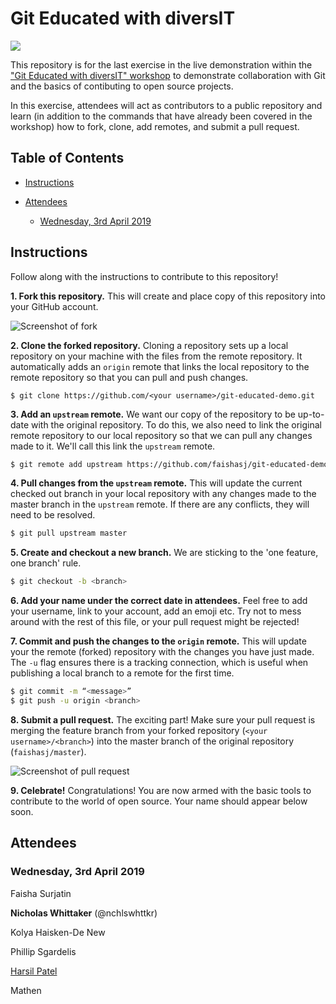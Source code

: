 # Git Educated with diversIT

[![](https://monashdiversit.com/images/icons/long.svg)](https://monashdiversit.com)

This repository is for the last exercise in the live demonstration within the ["Git Educated with diversIT" workshop](https://github.com/faishasj/workshops/tree/master/git-educated) to demonstrate collaboration with Git and the basics of contibuting to open source projects. 

In this exercise, attendees will act as contributors to a public repository and learn (in addition to the commands that have already been covered in the workshop) how to fork, clone, add remotes, and submit a pull request.

## Table of Contents

- [Instructions](#instructions)

- [Attendees](#attendees)

	- [Wednesday, 3rd April 2019](#wednesday-3rd-april-2019)

## Instructions

Follow along with the instructions to contribute to this repository!

**1. Fork this repository.** This will create and place copy of this repository into your GitHub account.

![Screenshot of fork](assets/fork.png)

**2. Clone the forked repository.** Cloning a repository sets up a local repository on your machine with the files from the remote repository. It automatically adds an `origin` remote that links the local repository to the remote repository so that you can pull and push changes.
```bashd
$ git clone https://github.com/<your username>/git-educated-demo.git
```

**3. Add an `upstream` remote.** We want our copy of the repository to be up-to-date with the original repository. To do this, we also need to link the original remote repository to our local repository so that we can pull any changes made to it. We'll call this link the `upstream` remote.

```bash
$ git remote add upstream https://github.com/faishasj/git-educated-demo.git
```

**4. Pull changes from the `upstream` remote.** This will update the current checked out branch in your local repository with any changes made to the master branch in the `upstream` remote. If there are any conflicts, they will need to be resolved.

```bash
$ git pull upstream master
```

**5. Create and checkout a new branch.** We are sticking to the 'one feature, one branch' rule.

```bash
$ git checkout -b <branch>
```

**6. Add your name under the correct date in attendees.** Feel free to add your username, link to your account, add an emoji etc. Try not to mess around with the rest of this file, or your pull request might be rejected!

**7. Commit and push the changes to the `origin` remote.** This will update your the remote (forked) repository with the changes you have just made. The `-u` flag ensures there is a tracking connection, which is useful when publishing a local branch to a remote for the first time.

```bash
$ git commit -m “<message>”
$ git push -u origin <branch>

```

**8. Submit a pull request.** The exciting part! Make sure your pull request is merging the feature branch from your forked repository (`<your username>/<branch>`) into the master branch of the original repository (`faishasj/master`). 

![Screenshot of pull request](assets/pull_request.png)

**9. Celebrate!** Congratulations! You are now armed with the basic tools to contribute to the world of open source. Your name should appear below soon.

## Attendees

### Wednesday, 3rd April 2019


Faisha Surjatin

**Nicholas Whittaker** (@nchlswhttkr)

Kolya Haisken-De New

Phillip Sgardelis

[Harsil Patel](https://github.com/harsilspatel)

Mathen
